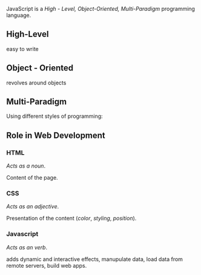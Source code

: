 JavaScript is a *High - Level, Object-Oriented, Multi-Paradigm* programming language.

## High-Level

easy to write

## Object - Oriented

revolves around objects

## Multi-Paradigm

Using different styles of programming:


## Role in Web Development

### HTML

*Acts as a noun*.

Content of the page.

### CSS

*Acts as an adjective*.

Presentation of the content (*color*, *styling*, *position*).

### Javascript

*Acts as an verb*.

adds dynamic and interactive effects, manupulate data, load data from remote servers, build web apps.


